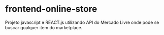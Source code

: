 # frontend-online-store

Projeto javascript e REACT.js utilizando API do Mercado Livre onde pode se buscar qualquer item do marketplace.
